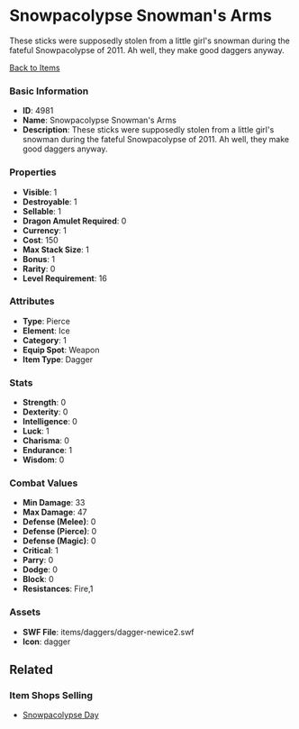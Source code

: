 # Snowpacolypse Snowman's Arms

These sticks were supposedly stolen from a little girl's snowman during the fateful Snowpacolypse of 2011. Ah well, they make good daggers anyway.

[Back to Items](../items.md)

### Basic Information

- **ID**: 4981
- **Name**: Snowpacolypse Snowman&#039;s Arms
- **Description**: These sticks were supposedly stolen from a little girl&#039;s snowman during the fateful Snowpacolypse of 2011. Ah well, they make good daggers anyway.

### Properties

- **Visible**: 1
- **Destroyable**: 1
- **Sellable**: 1
- **Dragon Amulet Required**: 0
- **Currency**: 1
- **Cost**: 150
- **Max Stack Size**: 1
- **Bonus**: 1
- **Rarity**: 0
- **Level Requirement**: 16

### Attributes

- **Type**: Pierce
- **Element**: Ice
- **Category**: 1
- **Equip Spot**: Weapon
- **Item Type**: Dagger

### Stats

- **Strength**: 0
- **Dexterity**: 0
- **Intelligence**: 0
- **Luck**: 1
- **Charisma**: 0
- **Endurance**: 1
- **Wisdom**: 0

### Combat Values

- **Min Damage**: 33
- **Max Damage**: 47
- **Defense (Melee)**: 0
- **Defense (Pierce)**: 0
- **Defense (Magic)**: 0
- **Critical**: 1
- **Parry**: 0
- **Dodge**: 0
- **Block**: 0
- **Resistances**: Fire,1

### Assets

- **SWF File**: items/daggers/dagger-newice2.swf
- **Icon**: dagger

## Related

### Item Shops Selling

- [Snowpacolypse Day](../item-shops/182-snowpacolypse-day.md)


